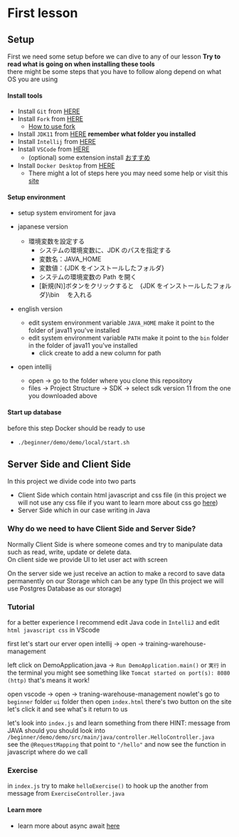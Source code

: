 # First lesson

## Setup

First we need some setup before we can dive to any of our lesson
**Try to read what is going on when installing these tools**  
there might be some steps that you have to follow along depend on what OS you are using

#### Install tools

- Install `Git` from [HERE](https://git-scm.com/downloads)
- Install `Fork` from [HERE](https://git-fork.com/)
  - [How to use fork](https://qiita.com/AyakoKataoka/items/e1b0a2a2b2c85de4c1e3)
- Install `JDK11` from [HERE](https://www.oracle.com/java/technologies/downloads/#java11) **remember what folder you installed**
- Install `Intellij` from [HERE](https://www.jetbrains.com/idea/download/#section=windows)
- Install `VSCode` from [HERE](https://code.visualstudio.com/)
  - (optional) some extension install [おすすめ](https://qiita.com/KNR109/items/5f933df1292564e6dc70)
- Install `Docker Desktop` from [HERE](https://docs.docker.com/desktop/install/windows-install/)
  - There might a lot of steps here you may need some help or visit this [site](https://www.kagoya.jp/howto/cloud/container/wsl2_docker/)

#### Setup environment

- setup system enviroment for java
- japanese version
  - 環境変数を設定する
    - システムの環境変数に、JDK のパスを指定する
    - 変数名：JAVA_HOME
    - 変数値：{JDK をインストールしたフォルダ}
    - システムの環境変数の Path を開く
    - [新規(N)]ボタンをクリックすると　{JDK をインストールしたフォルダ}\bin 　を入れる
- english version

  - edit system environment variable `JAVA_HOME` make it point to the folder of java11 you've installed
  - edit system environment variable `PATH` make it point to the `bin` folder in the folder of java11 you've installed
    - click create to add a new column for path
- open intellij
  - open -> go to the folder where you clone this repository
  - files -> Project Structure -> SDK -> select sdk version 11 from  the one you downloaded above
#### Start up database

before this step Docker should be ready to use

- `./beginner/demo/demo/local/start.sh`

## Server Side and Client Side

In this project we divide code into two parts

- Client Side which contain html javascript and css file (in this project we will not use any css file if you want to learn more about css go [here](https://www.w3schools.com/w3css/defaulT.asp))
- Server Side which in our case writing in Java

### Why do we need to have Client Side and Server Side?

Normally Client Side is where someone comes and try to manipulate data such as read, write, update or delete data.  
On client side we provide UI to let user act with screen

On the server side we just receive an action to make a record to save data permanently on our Storage which can be any type (In this project we will use Postgres Database as our storage)

### Tutorial

for a better experience I recommend edit Java code in `IntelliJ` and edit `html javascript css` in VScode

first let's start our erver
open intellij -> open -> training-warehouse-management

left click on DemoApplication.java -> `Run DemoApplication.main()` or `実行`
in the terminal you might see something like `Tomcat started on port(s): 8080 (http)`
that's means it work!

open vscode -> open -> traning-warehouse-management
nowlet's go to `beginner` folder `ui` folder then open `index.html`
there's two button on the site let's click it and see what's it return to us

let's look into `index.js`
and learn something from there HINT:
message from JAVA should you should look into `/beginner/demo/demo/src/main/java/controller.HelloController.java`  
see the `@RequestMapping` that point to `"/hello"` and now see the function in javascript where do we call

### Exercise

in `index.js` try to make `helloExercise()` to hook up the another from message from `ExerciseController.java`

#### Learn more

- learn more about async await [here](https://tcd-theme.com/2021/09/javascript-asyncawait.html)
